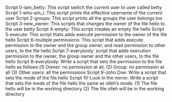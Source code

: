 Script 0-iam_betty: This script switch the current user to user called betty
Script 1-who-am_i: This script prints the effective username of the current user
Script 2-groups: This script prints all the groups the user belongs too
Script 3-new_owner: This scripts that changes the owner of the file hello to the user betty
Script 4-empty: This script creates an empty file hello
Script 5-execute: This script thats adds execute permission to the owner of the file hello
Script 6-multiple permissions: This script that adds execute permission to the owner and the group owner, and read permission  to other users, to the file hello
Script 7-everybody: script that adds execution permission to the owner, the group owner and the other users, to the file hello
Script 8-everybody: Write a script that sets the permission to the file hello as follows:(1) Owner: no permission at all, (2) Group: no permission at all (3) Other users: all the permissions
Script 9-John Doe: Write a script that sets the mode of the file hello
Script 10-Look in the mirror: Write a script that sets the mode of the file hello the same as olleh’s mode. (1) The file hello will be in the working directory (2) The file olleh will be in the working directory
